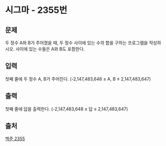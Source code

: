 <h1>시그마 - 2355번</h1>

<h2>문제</h2>

두 정수 A와 B가 주어졌을 때, 두 정수 사이에 있는 수의 합을 구하는 프로그램을 작성하시오. 사이에 있는 수들은 A와 B도 포함한다.

<h2>입력</h2>

첫째 줄에 두 정수 A, B가 주어진다. (-2,147,483,648 ≤ A, B ≤ 2,147,483,647)

<h2>출력</h2>

첫째 줄에 답을 출력한다. (-2,147,483,648 ≤ 답 ≤ 2,147,483,647)

<h2>출처</h2>

[백준 2355](https://www.acmicpc.net/problem/2355)